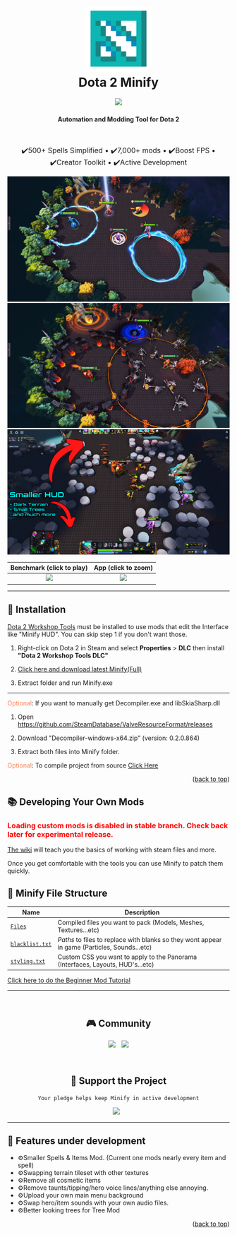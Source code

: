 <!-- PROJECT LOGO -->
<h1 align="center">
  <br>
  <a href="http://www.amitmerchant.com/electron-markdownify"><img src="bin/images/logo.png" alt="Markdownify" width="150"></a>
  <br>
  Dota 2 Minify
  <br>
</h1>

<p align="center">
  <img src="https://img.shields.io/badge/License-MIT-teal.svg">
</p>

<h4 align="center" style="font-weight: bold;">Automation and Modding Tool for Dota 2</h4>

<br>

<p align="center" style="font-size: 16px">
  <span>✔️500+ Spells Simplified •</span>
  <span>✔️7,000+ mods •</span>
  <span>✔️Boost FPS •</span>
  <span>✔️Creator Toolkit •</span>
  <span>✔️Active Development</span>
</p>

<p align="center">
    <img src="bin/images/screenshot-1.png">
    <img src="bin/images/screenshot-2.png">
    <img src="bin/images/screenshot-3.png">
    <!-- <img src="bin/images/gui.png"> -->
</p>

<!-- [![Benchmark](https://i.imgur.com/Lglso6f.pngg)](https://www.youtube.com/watch?v=0TuS7qbgsQQ") -->

Benchmark (click to play)  |  App (click to zoom)
:-------------------------:|:-------------------------:
[![](https://i.imgur.com/Lglso6f.pngg)](https://www.youtube.com/watch?v=0TuS7qbgsQQ")  | ![](https://i.imgur.com/BLFykM5.jpeg)

<hr>

## :rocket: Installation

[Dota 2 Workshop Tools](https://developer.valvesoftware.com/wiki/Dota_2_Workshop_Tools) must be installed to use mods that edit the Interface like "Minify HUD". You can skip step 1 if you don't want those.

1. Right-click on Dota 2 in Steam and select **Properties** > **DLC** then install **"Dota 2 Workshop Tools DLC"**

2. [Click here and download latest Minify(Full)]()

3. Extract folder and run Minify.exe

<hr>



<span style="color:coral">Optional</span>: If you want to manually get Decompiler.exe and libSkiaSharp.dll

1. Open https://github.com/SteamDatabase/ValveResourceFormat/releases

2. Download "Decompiler-windows-x64.zip" (version: 0.2.0.864)

3. Extract both files into Minify folder.

<span style="color:coral">Optional</span>: To compile project from source [Click Here](https://github.com/nen2a/testing/wiki/Minify#compiling-minify)

<p align="right">(<a href="#top">back to top</a>)</p>

<!-- ABOUT THE PROJECT -->
## :books: Developing Your Own Mods

### <span style="color:red">Loading custom mods is disabled in stable branch. Check back later for experimental release.</span>

[The wiki]() will teach you the basics of working with steam files and more. 

Once you get comfortable with the tools you can use Minify to patch them quickly.

## :open_file_folder: Minify File Structure

| Name | Description 
| --- | --- |
| [`Files`]() | Compiled files you want to pack (Models, Meshes, Textures...etc)
| [`blacklist.txt`]() | *Paths* to files to replace with blanks so they wont appear in game (Particles, Sounds...etc)
| [`styling.txt`]() | Custom CSS you want to apply to the Panorama (Interfaces, Layouts, HUD's...etc)

[Click here to do the Beginner Mod Tutorial]()

<hr>

<div align="center">

<br>

## :video_game: Community

<a href="https://discord.gg/2YDnqpbcKM"><img style="margin-right: 10px" src="https://img.shields.io/badge/Discord-%237289DA.svg?style=for-the-badge&logo=discord&logoColor=white"></a>
<a href="#"><img src="https://img.shields.io/badge/Github_Wiki-%23000000.svg?style=for-the-badge"></a>

<br>

## :gem: Support the Project
    Your pledge helps keep Minify in active development
<a href="https://www.patreon.com/minify"><img style="margin-right: 10px;" src="https://c5.patreon.com/external/logo/become_a_patron_button@2x.png" width="160"></a>

</div>

<hr>

## :wrench: Features under development
- ⚙️Smaller Spells & Items Mod. (Current one mods nearly every item and spell)
- ⚙️Swapping terrain tileset with other textures
- ⚙️Remove all cosmetic items
- ⚙️Remove taunts/tipping/hero voice lines/anything else annoying.
- ⚙️Upload your own main menu background
- ⚙️Swap hero/item sounds with your own audio files.
- ⚙️Better looking trees for Tree Mod

<p align="right">(<a href="#top">back to top</a>)</p>

<br>